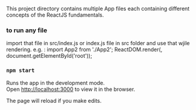 This project directory contains multiple App files each containing different concepts
of the ReactJS fundamentals.


### to run any file
import that file in src/index.js or index.js file in src folder and use that wjile rendering.
e.g. : 
import App2 from './App2';
ReactDOM.render(<App2/>, document.getElementById('root'));


### `npm start`

Runs the app in the development mode.<br />
Open [http://localhost:3000](http://localhost:3000) to view it in the browser.

The page will reload if you make edits.<br />
